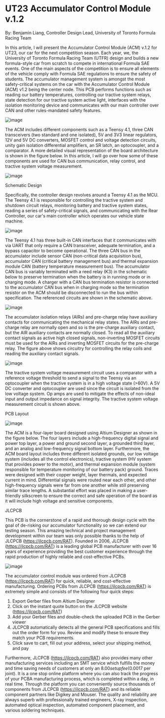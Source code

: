 # UT23 Accumulator Control Module v.1.2

By: Benjamin Liang, Controller Design Lead, University of Toronto Formula Racing Team

In this article, I will present the Accumulator Control Module (ACM) v.1.2 for UT23, our car for the next competition season. Each year, we, the University of Toronto Formula Racing Team (UTFR) design and builds a new formula-style car from scratch to compete in international Formula SAE events. One of the main aspects of the competition is to ensure all elements of the vehicle comply with Formula SAE regulations to ensure the safety of students. The accumulator management system is amongst the most safety-critical systems on the car with the Accumulator Control Module (ACM) v1.2 being the center node. This PCB performs functions such as reading our battery temperatures, controlling our tractive system relays, state detection for our tractive system active light, interfaces with the isolation monitoring device and communicates with our main controller over CAN and other rules-mandated safety features.

![image](https://user-images.githubusercontent.com/82067858/205166643-3fefbf65-06b8-468f-8d58-750d702029db.png)
 
The ACM includes different components such as a Teensy 4.1, three CAN transceivers (two standard and one isolated), 5V and 3V3 linear regulators, 12V and 5V DC converters, MOSFET control and voltage detection circuits, unity gain isolation differential amplifiers, an SR latch, an optocoupler, and a comparator. A more detailed visual representation of the board architecture is shown in the figure below. In this article, I will go over how some of these components are used for CAN bus communication, relay control, and tractive system voltage measurement.

![image](https://user-images.githubusercontent.com/82067858/205166343-3c8b792d-b132-4145-8f92-4fb37aa93884.png)
 
Schematic Design

Specifically, the controller design revolves around a Teensy 4.1 as the MCU. The Teensy 4.1 is responsible for controlling the tractive system and shutdown circuit relays, monitoring battery and tractive system states, reading a series of safety-critical signals, and communicating with the Rear Controller, our car's main controller which operates our vehicle state machine.

![image](https://user-images.githubusercontent.com/82067858/205166319-a87adb48-ad19-4818-b26e-8d22788b4d85.png)
 
The Teensy 4.1 has three built-in CAN interfaces that it communicates with via UART that only require a CAN transceiver, adequate termination, and a bypass capacitor to become operational. The three CAN bus in the accumulator include sensor CAN (non-critical data acquisition bus), accumulator CAN (critical battery management bus) and thermal expansion module CAN (battery temperature measurement bus). The accumulator CAN bus is variably terminated with a reed relay (K3) in the schematic below to preserve termination when the battery is in running mode or in charging mode. A charger with a CAN bus termination resistor is connected to the accumulator CAN bus when in charging mode so the termination resistor on the ACM should be disconnected to run the bus within specification. The referenced circuits are shown in the schematic above.

![image](https://user-images.githubusercontent.com/82067858/205166281-f249f3a8-a587-4275-8a8f-1f71c05fde9a.png)
 
The accumulator isolation relays (AIRs) and pre-charge relay have auxiliary contacts for communicating the mechanical relay states. The AIRs and pre-charge relay are normally open and so is the pre-charge auxiliary contact, but the AIR auxiliary contacts are normally closed. To read all the auxiliary contact signals as active high closed signals, non-inverting MOSFET circuits must be used for the AIRs and inverting MOSFET circuits for the pre-charge relay. The figure above shows circuitry for controlling the relay coils and reading the auxiliary contact signals.

![image](https://user-images.githubusercontent.com/82067858/205166249-bd68046b-cfed-4419-837a-3d1ba2c93f3f.png)
 
The tractive system voltage measurement circuit uses a comparator with a reference voltage threshold to send a signal to the Teensy via an optocoupler when the tractive system is in a high voltage state (>60V). A 5V DC converter and optocoupler are used since the circuit is isolated from the low voltage system. Op amps are used to mitigate the effects of non-ideal input and output impedance on signal integrity. The tractive system voltage measurement circuit is shown above.

PCB Layout

![image](https://user-images.githubusercontent.com/82067858/205166203-917cfdc0-a45d-4810-a068-8be54bfca076.png)

The ACM is a four-layer board designed using Altium Designer as shown in the figure below. The four layers include a high-frequency digital signal and power top layer, a power and ground second layer, a grounded third layer, and an analog and low-frequency signal bottom layer. Furthermore, the ACM board layout includes three different isolated grounds, our low voltage system (includes all the control electronics), tractive system (HV system that provides power to the motor), and thermal expansion module (system responsible for temperature monitoring of our battery pack) ground. Traces were designed with their copper weight, layer thermals, and expected current in mind. Differential signals were routed near each other, and other high-frequency signals were far from one another while still preserving similar trace lengths. A substantial effort was placed in making a user-friendly silkscreen to ensure the correct and safe operation of the board as it will include high voltage and sensitive components.
 
JLCPCB

This PCB is the cornerstone of a rapid and thorough design cycle with the goal of de-risking our accumulator functionality so we can extend our testing season. This amazing technical and project management development within our team was only possible thanks to the help of JLCPCB (https://jlcpcb.com/RAT). Founded in 2006, JLCPCB (https://jlcpcb.com/RAT) is a leading global PCB manufacturer with over 16 years of experience providing the best customer experience through the rapid production of highly reliable and cost-effective PCBs.

![image](https://user-images.githubusercontent.com/82067858/205166072-44f0b8b3-9c9d-4a9f-8a78-1eb566052175.png)
 
The accumulator control module was ordered from JLCPCB (https://jlcpcb.com/RAT) for quick, reliable, and cost-effective manufacturing. Ordering PCBs from JLCPCB (https://jlcpcb.com/RAT) is extremely simple and consists of the following four quick steps:
1.	Export Gerber files from Altium Designer
2.	Click on the instant quote button on the JLCPCB website (https://jlcpcb.com/RAT)
3.	Add your Gerber files and double-check the uploaded PCB in the Gerber viewer
4.	JLCPCB automatically detects all the general PCB specifications and fills out the order form for you. Review and modify these to ensure they match your PCB requirements.
5.	Click save to cart, fill out your address, select your shipping method, and pay

Furthermore, JLCPCB (https://jlcpcb.com/RAT) also provides many other manufacturing services including an SMT service which fulfills the money and time saving needs of customers at only an $8.00 setup fee ($0.0017 per joint). It is a one stop online platform where you can also track the progress of your PCBA manufacturing process, which is completed within a day, in real time. Through the platform you can conveniently source thousands of components from JLCPCB (https://jlcpcb.com/RAT) and its reliable component partners like Digikey and Mouser. The quality and reliability are always superb with professionally trained engineers, X-ray inspection, automated optical inspection, automated component placement, and various soldering techniques. 
